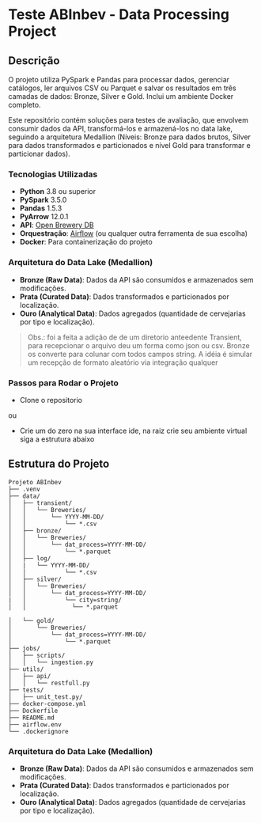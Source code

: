 # Teste ABInbev - Data Processing Project

[](https://github.com/jpsramos/teste_ABInbev/blob/main/README.md#descri%C3%A7%C3%A3o)


## **Descrição**


O projeto utiliza PySpark e Pandas para processar dados, gerenciar catálogos, ler arquivos CSV ou Parquet e salvar os resultados em três camadas de dados: Bronze, Silver e Gold. Inclui um ambiente Docker completo. 

Este repositório contém soluções para testes de avaliação, que envolvem consumir dados da API, transformá-los e armazená-los no data lake, seguindo a arquitetura Medallion (Níveis: Bronze para dados brutos, Silver para dados transformados e particionados e nível Gold para transformar e particionar dados).

### Tecnologias Utilizadas

- **Python** 3.8 ou superior
- **PySpark** 3.5.0
- **Pandas** 1.5.3
- **PyArrow** 12.0.1
- **API**: [Open Brewery DB](https://www.openbrewerydb.org/)
- **Orquestração**: [Airflow](https://airflow.apache.org/) (ou qualquer outra ferramenta de sua escolha)
- **Docker**: Para containerização do projeto

### Arquitetura do Data Lake (Medallion)

- **Bronze (Raw Data)**: Dados da API são consumidos e armazenados sem modificações.
- **Prata (Curated Data)**: Dados transformados e particionados por localização.
- **Ouro (Analytical Data)**: Dados agregados (quantidade de cervejarias por tipo e localização).

> Obs.: foi a feita a adição de de um diretorio anteedente Transient, para recepcionar o arquivo deu um forma como json ou csv. Bronze os converte para colunar com todos campos string. A idéia é simular um recepção de formato aleatório via integração qualquer


### Passos para Rodar o Projeto

- Clone o repositorio

ou

- Crie um do zero na sua interface ide, na raiz crie seu ambiente virtual siga a estrutura abaixo

## **Estrutura do Projeto**
```plaintext
Projeto ABInbev
├── .venv
├── data/
│   ├── transient/
│   │   └── Breweries/
│   │       └── YYYY-MM-DD/
│   │           └── *.csv
│   ├── bronze/
│   │   └── Breweries/
│   │       └── dat_process=YYYY-MM-DD/
│   │           └── *.parquet
│   ├── log/
│   |   └── YYYY-MM-DD/
│   │           └── *.csv
│   ├── silver/
│   │   └── Breweries/
│   │       └── dat_process=YYYY-MM-DD/
|   │           └── city=string/
│   │             └── *.parquet

│   └── gold/
│       └── Breweries/
│           └── dat_process=YYYY-MM-DD/
│               └── *.parquet
├── jobs/
│   ├── scripts/
│   │   └── ingestion.py
├── utils/
│   ├── api/
│   │   └── restfull.py
├── tests/
│   ├── unit_test.py/
├── docker-compose.yml
├── Dockerfile
├── README.md
├── airflow.env
└── .dockerignore
```

### Arquitetura do Data Lake (Medallion)

- **Bronze (Raw Data)**: Dados da API são consumidos e armazenados sem modificações.
- **Prata (Curated Data)**: Dados transformados e particionados por localização.
- **Ouro (Analytical Data)**: Dados agregados (quantidade de cervejarias por tipo e localização).
